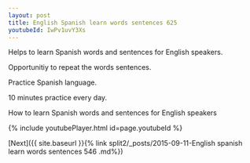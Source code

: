 ```yaml
---
layout: post
title: English Spanish learn words sentences 625 
youtubeId: IwPv1uvY3Xs
---
```

 
 
Helps to learn Spanish words and sentences for English speakers.

Opportunitiy to repeat the words sentences. 

Practice Spanish language. 
 
10 minutes practice every day. 
 
How to learn Spanish words and sentences for English speakers 
 
{% include youtubePlayer.html id=page.youtubeId %}
 
 
[Next]({{ site.baseurl }}{% link  split2/_posts/2015-09-11-English spanish learn words sentences 546 .md%})
 

